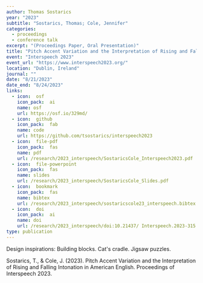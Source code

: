 ```yaml
---
author: Thomas Sostarics
year: "2023"
subtitle: "Sostarics, Thomas; Cole, Jennifer"
categories:
  - proceedings
  - conference talk
excerpt: "(Proceedings Paper, Oral Presentation)"
title: "Pitch Accent Variation and the Interpretation of Rising and Falling Intonation in American English"
event: "Interspeech 2023"
event_url: "https://www.interspeech2023.org/"
location: "Dublin, Ireland"
journal: ""
date: "8/21/2023"
date_end: "8/24/2023"
links:
  - icon:  osf
    icon_pack:  ai
    name: osf
    url: https://osf.io/329md/
  - icon:  github
    icon_pack:  fab
    name: code
    url: https://github.com/tsostarics/interspeech2023
  - icon:  file-pdf
    icon_pack:  fas
    name: pdf
    url: /research/2023_interspeech/SostaricsCole_Interspeech2023.pdf
  - icon:  file-powerpoint
    icon_pack:  fas
    name: slides
    url: /research/2023_interspeech/SostaricsCole_Slides.pdf
  - icon:  bookmark
    icon_pack:  fas
    name: bibtex
    url: /research/2023_interspeech/sostaricscole23_interspeech.bibtex
  - icon:  doi
    icon_pack:  ai
    name: doi
    url: /research/2023_interspeech/doi:10.21437/ Interspeech.2023-315
type: publication
---
```


Design inspirations: Building blocks. Cat's cradle. Jigsaw puzzles.

Sostarics, T., & Cole, J. (2023). Pitch Accent Variation and the Interpretation of Rising and Falling Intonation in American English.  Proceedings of Interspeech 2023.
